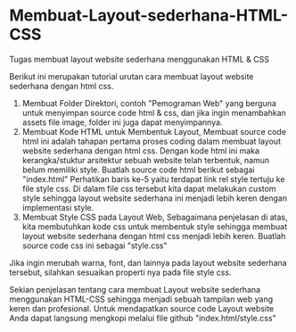 # Membuat-Layout-sederhana-HTML-CSS
Tugas membuat layout website sederhana menggunakan HTML &amp; CSS

Berikut ini merupakan  tutorial urutan cara membuat layout website sederhana dengan html css.

1. Membuat Folder Direktori, contoh "Pemograman Web" yang berguna untuk menyimpan source code html & css, dan jika ingin menambahkan assets file image, folder ini juga dapat menyimpannya.
2. Membuat Kode HTML untuk Membentuk Layout, Membuat source code html ini adalah tahapan pertama proses coding dalam membuat layout website sederhana dengan html css. Dengan kode html ini maka kerangka/stuktur arsitektur sebuah website telah terbentuk, namun belum memiliki style. Buatlah source code html berikut sebagai "index.html"
Perhatikan baris ke-5 yaitu <link rel="stylesheet" href="style.css"/> terdapat link rel style tertuju ke file style css. Di dalam file css tersebut kita dapat melakukan custom style sehingga layout website sederhana ini menjadi lebih keren dengan implementasi style.
3. Membuat Style CSS pada Layout Web, Sebagaimana penjelasan di atas, kita membutuhkan kode css untuk membentuk style sehingga membuat layout website sederhana dengan html css menjadi lebih keren. Buatlah source code css ini sebagai "style.css"

Jika ingin merubah warna, font, dan lainnya pada layout website sederhana tersebut, silahkan sesuaikan properti nya pada file style css.

Sekian penjelasan tentang cara membuat Layout website sederhana menggunakan HTML-CSS sehingga menjadi sebuah tampilan web yang keren dan profesional. Untuk mendapatkan source code Layout website Anda dapat langsung mengkopi melalui file github "index.html/style.css"
